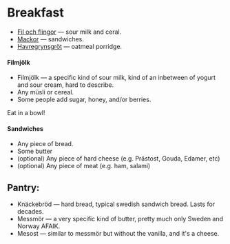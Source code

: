 # Breakfast

- [Fil och flingor](#filmjolk) — sour milk and ceral.
- [Mackor](#sandwiches) — sandwiches.
- [Havregrynsgröt](./Oatmeal-porridge) — oatmeal porridge.

#### Filmjölk

- Filmjölk — a specific kind of sour milk, kind of an inbetween of yogurt and sour cream, hard to describe.
- Any müsli or cereal.
- Some people add sugar, honey, and/or berries.

Eat in a bowl!

#### Sandwiches

- Any piece of bread.
- Some butter
- (optional) Any piece of hard cheese (e.g. Prästost, Gouda, Edamer, etc)
- (optional) Any piece of meat (e.g. ham, salami)

## Pantry:
- Knäckebröd — hard bread, typical swedish sandwich bread. Lasts for decades.
- Messmör — a very specific kind of butter, pretty much only Sweden and Norway AFAIK.
- Mesost — similar to messmör but without the vanilla, and it's a cheese.
